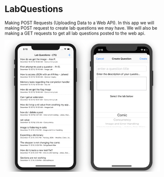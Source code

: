 # LabQuestions

Making POST Requests (Uploading Data to a Web API). In this app we will making POST request to create lab questions we may have. We will also be making a GET requests to get all lab questions posted to the web api. 

![lab questions app](Assets/lab-questions-app.png)
